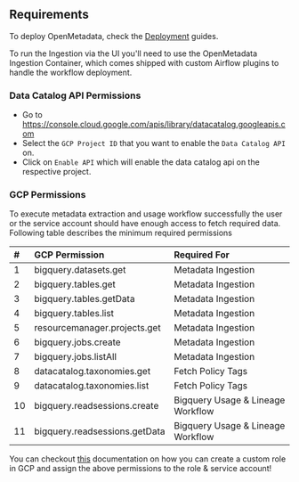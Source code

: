 ## Requirements

<InlineCallout color="violet-70" icon="description" bold="OpenMetadata 0.12 or later" href="/deployment">
To deploy OpenMetadata, check the <a href="/deployment">Deployment</a> guides.
</InlineCallout>

To run the Ingestion via the UI you'll need to use the OpenMetadata Ingestion Container, which comes shipped with
custom Airflow plugins to handle the workflow deployment.

### Data Catalog API Permissions

- Go to <a href="https://console.cloud.google.com/apis/library/datacatalog.googleapis.com">https://console.cloud.google.com/apis/library/datacatalog.googleapis.com</a>
- Select the `GCP Project ID` that you want to enable the `Data Catalog API` on.
- Click on `Enable API` which will enable the data catalog api on the respective project.


### GCP Permissions


To execute metadata extraction and usage workflow successfully the user or the service account should have enough access to fetch required data. Following table describes the minimum required permissions


| #    | GCP Permission                | Required For            |
| :--- | :---------------------------- | :---------------------- |
| 1    | bigquery.datasets.get         | Metadata Ingestion      |
| 2    | bigquery.tables.get           | Metadata Ingestion      |
| 3    | bigquery.tables.getData       | Metadata Ingestion      |
| 4    | bigquery.tables.list          | Metadata Ingestion      |
| 5    | resourcemanager.projects.get  | Metadata Ingestion      |
| 6    | bigquery.jobs.create          | Metadata Ingestion      |
| 7    | bigquery.jobs.listAll         | Metadata Ingestion      |
| 8    | datacatalog.taxonomies.get    | Fetch Policy Tags       |
| 9    | datacatalog.taxonomies.list   | Fetch Policy Tags       |
| 10   | bigquery.readsessions.create  | Bigquery Usage & Lineage Workflow |
| 11   | bigquery.readsessions.getData | Bigquery Usage & Lineage Workflow |


You can checkout [this](https://docs.open-metadata.org/connectors/database/bigquery/roles) documentation on how you can create a custom role in GCP and assign the above permissions to the role & service account!